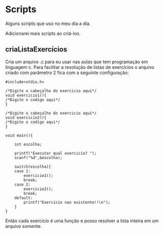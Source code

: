 # Scripts

Alguns scripts que uso no meu dia a dia.

Adicionarei mais scripts ao criá-los.

## criaListaExercícios

Cria um arquivo .c para eu usar nas aulas que tem programação em linguagem c.
Para facilitar a resolução de listas de exercícios o arquivo criado com parâmetro 2 fica com a seguinte configuração:
```
#include<stdio.h>

/*Digite o cabeçalho do exercicio aqui*/
void exercicio1(){
/*Digite o codigo aqui*/
}

/*Digite o cabeçalho do exercicio aqui*/
void exercicio2(){
/*Digite o codigo aqui*/
}

void main(){

	int escolha;

	printf("Executar qual exercicio? ");
	scanf("%d",&escolha);

	switch(escolha){
	case 1:
		exercicio1();
		break;
	case 2:
		exercicio2();
		break;
	default:
		printf("Exercicio nao existente!!\n");
	}
}
```
Então cada exercício é uma função e posso resolver a lista inteira em um arquivo somente.
